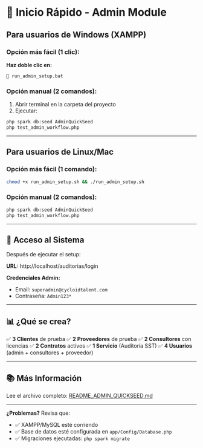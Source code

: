 # 🚀 Inicio Rápido - Admin Module

## Para usuarios de Windows (XAMPP)

### Opción más fácil (1 clic):

**Haz doble clic en:**
```
📄 run_admin_setup.bat
```

### Opción manual (2 comandos):

1. Abrir terminal en la carpeta del proyecto
2. Ejecutar:

```cmd
php spark db:seed AdminQuickSeed
php test_admin_workflow.php
```

---

## Para usuarios de Linux/Mac

### Opción más fácil (1 comando):

```bash
chmod +x run_admin_setup.sh && ./run_admin_setup.sh
```

### Opción manual (2 comandos):

```bash
php spark db:seed AdminQuickSeed
php test_admin_workflow.php
```

---

## 🔑 Acceso al Sistema

Después de ejecutar el setup:

**URL:** http://localhost/auditorias/login

**Credenciales Admin:**
- Email: `superadmin@cycloidtalent.com`
- Contraseña: `Admin123*`

---

## 📊 ¿Qué se crea?

✅ **3 Clientes** de prueba
✅ **2 Proveedores** de prueba
✅ **2 Consultores** con licencias
✅ **2 Contratos** activos
✅ **1 Servicio** (Auditoría SST)
✅ **4 Usuarios** (admin + consultores + proveedor)

---

## 📚 Más Información

Lee el archivo completo: [README_ADMIN_QUICKSEED.md](README_ADMIN_QUICKSEED.md)

---

**¿Problemas?** Revisa que:
- ✅ XAMPP/MySQL esté corriendo
- ✅ Base de datos esté configurada en `app/Config/Database.php`
- ✅ Migraciones ejecutadas: `php spark migrate`
